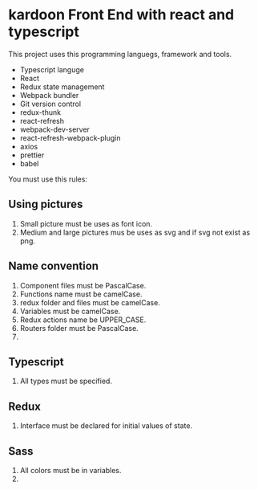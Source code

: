 # kardoon Front End with react and typescript

This project uses this programming languegs, framework and tools.

- Typescript languge
- React
- Redux state management
- Webpack bundler
- Git version control
- redux-thunk
- react-refresh
- webpack-dev-server
- react-refresh-webpack-plugin
- axios
- prettier
- babel

You must use this rules:

## Using pictures

1. Small picture must be uses as font icon.
2. Medium and large pictures mus be uses as svg and if svg not exist as png.

## Name convention

1. Component files must be PascalCase.
2. Functions name must be camelCase.
3. redux folder and files must be camelCase.
4. Variables must be camelCase.
5. Redux actions name be UPPER_CASE.
6. Routers folder must be PascalCase.
7.

## Typescript

1. All types must be specified.

## Redux

1. Interface must be declared for initial values of state.

## Sass

1. All colors must be in variables.
2.
